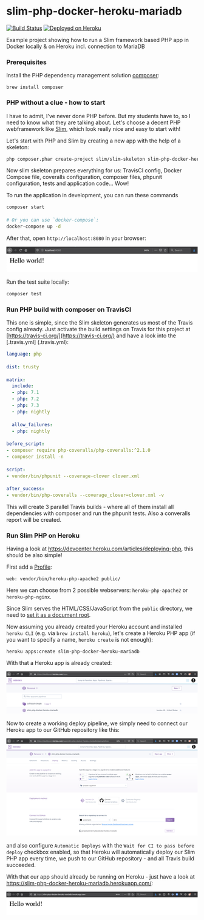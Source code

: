 # slim-php-docker-heroku-mariadb
[![Build Status](https://travis-ci.org/jonashackt/slim-php-docker-heroku-mariadb.svg?branch=master)](https://travis-ci.org/jonashackt/slim-php-docker-heroku-mariadb)
[![Deployed on Heroku](https://img.shields.io/badge/heroku-deployed-blueviolet.svg?logo=heroku&)](https://slim-php-docker-heroku-mariadb.herokuapp.com)

Example project showing how to run a Slim framework based PHP app in Docker locally &amp; on Heroku incl. connection to MariaDB


### Prerequisites

Install the PHP dependency management solution [composer](https://getcomposer.org/):

```
brew install composer
```

### PHP without a clue - how to start

I have to admit, I've never done PHP before. But my students have to, so I need to know what they are talking about. Let's choose a decent PHP webframework like [Slim](https://github.com/slimphp/Slim), which look really nice and easy to start with!

Let's start with PHP and Slim by creating a new app with the help of a skeleton:

```bash
php composer.phar create-project slim/slim-skeleton slim-php-docker-heroku-mariadb
```

Now slim skeleton prepares everything for us: TravisCI config, Docker Compose file, coveralls configuration, composer files, phpunit configuration, tests and application code... Wow!

To run the application in development, you can run these commands 

```bash
composer start

# Or you can use `docker-compose`:
docker-compose up -d
```

After that, open `http://localhost:8080` in your browser:

![first-localhost-run](screenshots/first-localhost-run.png)

Run the test suite locally:

```bash
composer test
```

### Run PHP build with composer on TravisCI

This one is simple, since the Slim skeleton generates us most of the Travis config already. Just activate the build settings on Travis for this project at [https://travis-ci.org/](https://travis-ci.org/) and have a look into the [.travis.yml] (.travis.yml):

```yaml
language: php

dist: trusty

matrix:
  include:
  - php: 7.1
  - php: 7.2
  - php: 7.3
  - php: nightly

  allow_failures:
  - php: nightly

before_script:
- composer require php-coveralls/php-coveralls:^2.1.0
- composer install -n

script:
- vendor/bin/phpunit --coverage-clover clover.xml

after_success:
- vendor/bin/php-coveralls --coverage_clover=clover.xml -v
```

This will create 3 parallel Travis builds - where all of them install all dependencies with composer and run the phpunit tests. Also a converalls report will be created.


### Run Slim PHP on Heroku

Having a look at https://devcenter.heroku.com/articles/deploying-php, this should be also simple!

First add a [Profile](Procfile):

```
web: vendor/bin/heroku-php-apache2 public/
```

Here we can choose from 2 possible webservers: `heroku-php-apache2` or `heroku-php-nginx`.

Since Slim serves the HTML/CSS/JavaScript from the `public` directory, we need to [set it as a document root](https://devcenter.heroku.com/articles/deploying-php#configuring-the-document-root).

Now assuming you already created your Heroku account and installed `heroku CLI` (e.g. via `brew install heroku`), let's create a Heroku PHP app (if you want to specify a name, `heroku create` is not enough):

```
heroku apps:create slim-php-docker-heroku-mariadb
```

With that a Heroku app is already created:

![heroku-app-created](screenshots/heroku-app-created.png)

Now to create a working deploy pipeline, we simply need to connect our Heroku app to our GitHub repository like this:

![heroku-connect-to-github](screenshots/heroku-connect-to-github.png)

and also configure `Automatic Deploys` with the `Wait for CI to pass before deploy` checkbox enabled, so that Heroku will automatically deploy our Slim PHP app every time, we push to our GitHub repository - and all Travis build succeeded.

With that our app should already be running on Heroku - just have a look at https://slim-php-docker-heroku-mariadb.herokuapp.com/: 

![heroku-deployed-app](screenshots/heroku-deployed-app.png)